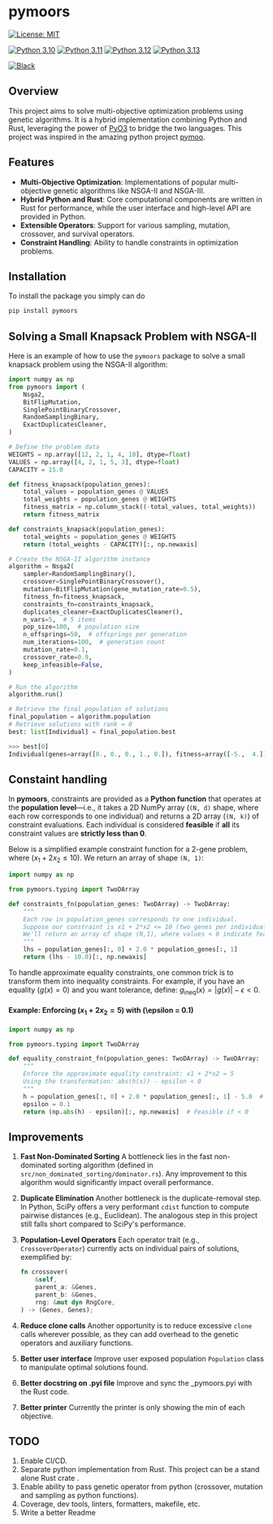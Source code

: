 # pymoors
[![License: MIT](https://img.shields.io/badge/License-MIT-yellow.svg)](LICENSE)

[![Python 3.10](https://img.shields.io/badge/Python-3.10-blue.svg)](https://www.python.org/downloads/release/python-3100/)
[![Python 3.11](https://img.shields.io/badge/Python-3.11-blue.svg)](https://www.python.org/downloads/release/python-3110/)
[![Python 3.12](https://img.shields.io/badge/Python-3.12-blue.svg)](https://www.python.org/downloads/release/python-3120/)
[![Python 3.13](https://img.shields.io/badge/Python-3.13-blue.svg)](https://www.python.org/downloads/release/python-3130/)

[![Black](https://img.shields.io/badge/code_style-Black-000000.svg)](https://github.com/psf/black)
## Overview

This project aims to solve multi-objective optimization problems using genetic algorithms. It is a hybrid implementation combining Python and Rust, leveraging the power of [PyO3](https://github.com/PyO3/pyo3) to bridge the two languages. This project was inspired in the amazing python project [pymoo](https://github.com/anyoptimization/pymoo).

## Features

- **Multi-Objective Optimization**: Implementations of popular multi-objective genetic algorithms like NSGA-II and NSGA-III.
- **Hybrid Python and Rust**: Core computational components are written in Rust for performance, while the user interface and high-level API are provided in Python.
- **Extensible Operators**: Support for various sampling, mutation, crossover, and survival operators.
- **Constraint Handling**: Ability to handle constraints in optimization problems.


## Installation

To install the package you simply can do

```sh
pip install pymoors
```

## Solving a Small Knapsack Problem with NSGA-II

Here is an example of how to use the `pymoors` package to solve a small knapsack problem using the NSGA-II algorithm:

```python
import numpy as np
from pymoors import (
    Nsga2,
    BitFlipMutation,
    SinglePointBinaryCrossover,
    RandomSamplingBinary,
    ExactDuplicatesCleaner,
)

# Define the problem data
WEIGHTS = np.array([12, 2, 1, 4, 10], dtype=float)
VALUES = np.array([4, 2, 1, 5, 3], dtype=float)
CAPACITY = 15.0

def fitness_knapsack(population_genes):
    total_values = population_genes @ VALUES
    total_weights = population_genes @ WEIGHTS
    fitness_matrix = np.column_stack((-total_values, total_weights))
    return fitness_matrix

def constraints_knapsack(population_genes):
    total_weights = population_genes @ WEIGHTS
    return (total_weights - CAPACITY)[:, np.newaxis]

# Create the NSGA-II algorithm instance
algorithm = Nsga2(
    sampler=RandomSamplingBinary(),
    crossover=SinglePointBinaryCrossover(),
    mutation=BitFlipMutation(gene_mutation_rate=0.5),
    fitness_fn=fitness_knapsack,
    constraints_fn=constraints_knapsack,
    duplicates_cleaner=ExactDuplicatesCleaner(),
    n_vars=5,  # 5 items
    pop_size=100,  # population size
    n_offsprings=50,  # offsprings per generation
    num_iterations=100,  # generation count
    mutation_rate=0.1,
    crossover_rate=0.9,
    keep_infeasible=False,
)

# Run the algorithm
algorithm.run()

# Retrieve the final population of solutions
final_population = algorithm.population
# Retrieve solutions with rank = 0
best: list[Individual] = final_population.best

>>> best[0]
Individual(genes=array([0., 0., 0., 1., 0.]), fitness=array([-5.,  4.]), rank=0, constraints=array([-11.]))
```

## Constaint handling


In **pymoors**, constraints are provided as a **Python function** that operates at the **population level**—i.e., it takes a 2D NumPy array (`(N, d)` shape, where each row corresponds to one individual) and returns a 2D array (`(N, k)`) of constraint evaluations. Each individual is considered **feasible** if **all** its constraint values are **strictly less than 0**.


Below is a simplified example constraint function for a 2-gene problem, where $(x_1 + 2x_2 \leq 10)$. We return an array of shape `(N, 1)`:

```python
import numpy as np

from pymoors.typing import TwoDArray

def constraints_fn(population_genes: TwoDArray) -> TwoDArray:
    """
    Each row in population_genes corresponds to one individual.
    Suppose our constraint is x1 + 2*x2 <= 10 (two genes per individual).
    We'll return an array of shape (N,1), where values < 0 indicate feasibility.
    """
    lhs = population_genes[:, 0] + 2.0 * population_genes[:, 1]
    return (lhs - 10.0)[:, np.newaxis]
```

To handle approximate equality constraints, one common trick is to transform them into inequality constraints. For example, if you have an equality ($g(x) = 0$) and you want  tolerance, define: $g_{\text{ineq}}(x) = |g(x)| - \epsilon < 0.$

#### Example: Enforcing $( x_1 + 2x_2 = 5 )$ with \(\epsilon = 0.1\)

```python
import numpy as np

from pymoors.typing import TwoDArray

def equality_constraint_fn(population_genes: TwoDArray) -> TwoDArray:
    """
    Enforce the approximate equality constraint: x1 + 2*x2 ≈ 5
    Using the transformation: abs(h(x)) - epsilon < 0
    """
    h = population_genes[:, 0] + 2.0 * population_genes[:, 1] - 5.0  # h(x) = x1 + 2*x2 - 5
    epsilon = 0.1
    return (np.abs(h) - epsilon)[:, np.newaxis]  # Feasible if < 0
```

## Improvements

1. **Fast Non-Dominated Sorting**
   A bottleneck lies in the fast non-dominated sorting algorithm (defined in `src/non_dominated_sorting/dominator.rs`). Any improvement to this algorithm would significantly impact overall performance.

2. **Duplicate Elimination**
   Another bottleneck is the duplicate-removal step. In Python, SciPy offers a very performant `cdist` function to compute pairwise distances (e.g., Euclidean). The analogous step in this project still falls short compared to SciPy's performance.

3. **Population-Level Operators**
   Each operator trait (e.g., `CrossoverOperator`) currently acts on individual pairs of solutions, exemplified by:
   ```rust
   fn crossover(
       &self,
       parent_a: &Genes,
       parent_b: &Genes,
       rng: &mut dyn RngCore,
   ) -> (Genes, Genes);
    ```
4. **Reduce clone calls** Another opportunity is to reduce excessive `clone` calls wherever possible, as they can add overhead to the genetic operators and auxiliary functions.
5. **Better user interface** Improve user exposed population `Population` class to manipulate optimal solutions found.
6. **Better docstring on .pyi file** Improve and sync the _pymoors.pyi with the Rust code.
6. **Better printer** Currently the printer is only showing the min of each objective.

## TODO

1. Enable CI/CD.
2. Separate python implementation from Rust. This project can be a stand alone Rust crate .
3. Enable ability to pass genetic operator from python (crossover, mutation and sampling as python functions).
4. Coverage, dev tools, linters, formatters, makefile, etc.
5. Write a better Readme
